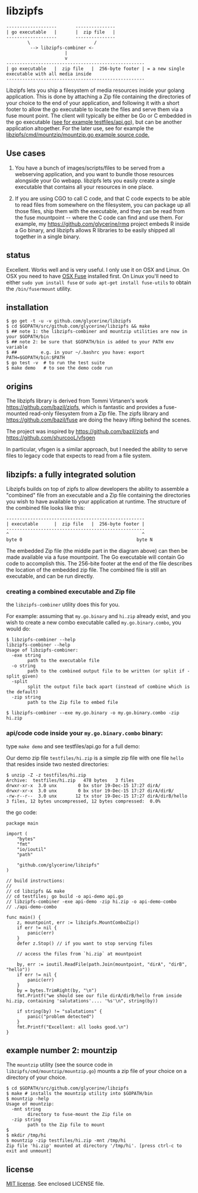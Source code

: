 libzipfs
===========

~~~
-------------------       ---------------
| go executable   |       |  zip file   |
-------------------       ---------------
        \                        /
         --> libzipfs-combiner <-
                      |
                      v
----------------------------------------------------
| go executable   |  zip file   |  256-byte footer | = a new single executable with all media inside
----------------------------------------------------
~~~


Libzipfs lets you ship a filesystem of media resources inside your
golang application.  This is done by attaching a Zip file containing
the directories of your choice to the end of your application, and
following it with a short footer to allow the go executable to
locate the files and serve them via a fuse mount point. The client
will typically be either be Go or C embedded in the go executable
([see for example testfiles/api.go](https://github.com/glycerine/libzipfs/blob/master/testfiles/api.go)), but can be another application
altogether. For the later use,
see for example the [libzipfs/cmd/mountzip/mountzip.go example source code.](https://github.com/glycerine/libzipfs/blob/master/cmd/mountzip/mountzip.go)

## Use cases

1. You have a bunch of images/scripts/files to be served from a webserving application,
   and you want to bundle those resources alongside your Go webapp. libzipfs lets
   you easily create a single executable that contains all your resources in one
   place.

1. If you are using CGO to call C code, and that C code expects to be able to
   read files from somewhere on the filesystem, you can package up all those
   files, ship them with the executable, and they can be read from the
   fuse mountpoint -- where the C code can find and use them. For example,
   my https://github.com/glycerine/rmq project embeds R inside a Go binary,
   and libzipfs allows R libraries to be easily shipped all together in a
   single binary.

## status

Excellent. Works well and is very useful. I only use it on OSX and Linux. On OSX
you need to have [OSX Fuse](https://osxfuse.github.io/) installed first.  On Linux you'll need to either `sudo yum install fuse` or `sudo apt-get install fuse-utils` to obtain the `/bin/fusermount` utility.

## installation

~~~
$ go get -t -u -v github.com/glycerine/libzipfs
$ cd $GOPATH/src/github.com/glycerine/libzipfs && make
$ ## note 1: the libzipfs-combiner and mountzip utilities are now in your $GOPATH/bin
$ ## note 2: be sure that $GOPATH/bin is added to your PATH env variable
$ ##         e.g. in your ~/.bashrc you have: export PATH=$GOPATH/bin:$PATH
$ go test -v  # to run the test suite
$ make demo   # to see the demo code run
~~~

## origins

The libzipfs library is derived from Tommi Virtanen's work https://github.com/bazil/zipfs,
which is fantastic and provides a fuse-mounted read-only filesystem from a Zip file.
The zipfs library and https://github.com/bazil/fuse are doing the heavy lifting 
behind the scenes.

The project was inspired by https://github.com/bazil/zipfs and https://github.com/shurcooL/vfsgen

In particular, vfsgen is a similar approach, but I needed the ability to serve files to legacy code that
expects to read from a file system.

## libzipfs: a fully integrated solution

Libzipfs builds on top of zipfs to allow developers the ability to assemble a "combined" file from an executable
and a Zip file containing the directories you wish to have available to your application at runtime. 
The structure of the combined file looks like this:

~~~
----------------------------------------------------
| executable      |  zip file   |  256-byte footer |
----------------------------------------------------
^                                                  ^
byte 0                                           byte N
~~~

The embedded Zip file (the middle part in the diagram above) can 
then be made available via a fuse mountpoint.
The Go executable will contain Go code to accomplish this. The 256-bite
footer at the end of the file describes the location of the
embedded zip file. The combined file is still an executable,
and can be run directly.

### creating a combined executable and Zip file

the `libzipfs-combiner` utility does this for you.

For example: assuming that `my.go.binary` and `hi.zip` already exist,
and you wish to create a new combo executable called `my.go.binary.combo`,
you would do:

~~~
$ libzipfs-combiner --help
libzipfs-combiner --help
Usage of libzipfs-combiner:
  -exe string
    	path to the executable file
  -o string
    	path to the combined output file to be written (or split if -split given)
  -split
    	split the output file back apart (instead of combine which is the default)
  -zip string
    	path to the Zip file to embed file

$ libzipfs-combiner --exe my.go.binary -o my.go.binary.combo -zip hi.zip
~~~

### api/code code inside your `my.go.binary.combo` binary:

type `make demo` and see testfiles/api.go for a full demo:

Our demo zip file `testfiles/hi.zip` is a simple zip file with one file `hello` that resides inside two nested directories:

~~~
$ unzip -Z -z testfiles/hi.zip
Archive:  testfiles/hi.zip   478 bytes   3 files
drwxr-xr-x  3.0 unx        0 bx stor 19-Dec-15 17:27 dirA/
drwxr-xr-x  3.0 unx        0 bx stor 19-Dec-15 17:27 dirA/dirB/
-rw-r--r--  3.0 unx       12 tx stor 19-Dec-15 17:27 dirA/dirB/hello
3 files, 12 bytes uncompressed, 12 bytes compressed:  0.0%
~~~

the go code:

~~~
package main

import (
	"bytes"
	"fmt"
	"io/ioutil"
	"path"

	"github.com/glycerine/libzipfs"
)

// build instructions:
//
// cd libzipfs && make
// cd testfiles; go build -o api-demo api.go
// libzipfs-combiner -exe api-demo -zip hi.zip -o api-demo-combo
// ./api-demo-combo

func main() {
	z, mountpoint, err := libzipfs.MountComboZip()
	if err != nil {
		panic(err)
	}
	defer z.Stop() // if you want to stop serving files

	// access the files from `hi.zip` at mountpoint

	by, err := ioutil.ReadFile(path.Join(mountpoint, "dirA", "dirB", "hello"))
	if err != nil {
		panic(err)
	}
	by = bytes.TrimRight(by, "\n")
	fmt.Printf("we should see our file dirA/dirB/hello from inside hi.zip, containing 'salutations'.... '%s'\n", string(by))

	if string(by) != "salutations" {
		panic("problem detected")
	}
	fmt.Printf("Excellent: all looks good.\n")
}
~~~

## example number 2: mountzip

The `mountzip` utility (see the source code in `libzipfs/cmd/mountzip/mountzip.go`) mounts a zip file of your choice on a directory of your choice.

~~~
$ cd $GOPATH/src/github.com/glycerine/libzipfs
$ make # installs the mountzip utility into $GOPATH/bin
$ mountzip -help
Usage of mountzip:
  -mnt string
    	directory to fuse-mount the Zip file on
  -zip string
    	path to the Zip file to mount
$
$ mkdir /tmp/hi
$ mountzip -zip testfiles/hi.zip -mnt /tmp/hi
Zip file 'hi.zip' mounted at directory '/tmp/hi'. [press ctrl-c to exit and unmount]

~~~

license
-------

[MIT license](http://opensource.org/licenses/mit-license.php). See enclosed LICENSE file.
